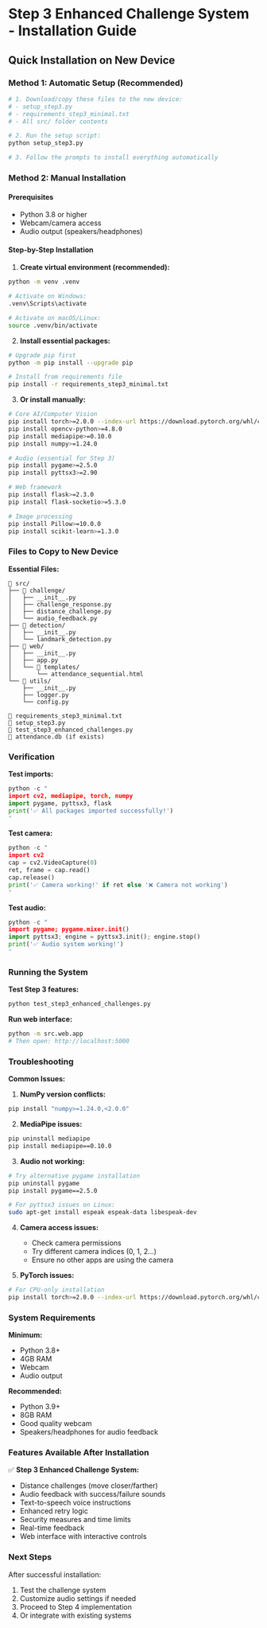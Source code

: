 # Step 3 Enhanced Challenge System - Installation Guide

## Quick Installation on New Device

### Method 1: Automatic Setup (Recommended)

```bash
# 1. Download/copy these files to the new device:
# - setup_step3.py
# - requirements_step3_minimal.txt
# - All src/ folder contents

# 2. Run the setup script:
python setup_step3.py

# 3. Follow the prompts to install everything automatically
```

### Method 2: Manual Installation

#### Prerequisites

- Python 3.8 or higher
- Webcam/camera access
- Audio output (speakers/headphones)

#### Step-by-Step Installation

1. **Create virtual environment (recommended):**

```bash
python -m venv .venv

# Activate on Windows:
.venv\Scripts\activate

# Activate on macOS/Linux:
source .venv/bin/activate
```

2. **Install essential packages:**

```bash
# Upgrade pip first
python -m pip install --upgrade pip

# Install from requirements file
pip install -r requirements_step3_minimal.txt
```

3. **Or install manually:**

```bash
# Core AI/Computer Vision
pip install torch>=2.0.0 --index-url https://download.pytorch.org/whl/cpu
pip install opencv-python>=4.8.0
pip install mediapipe>=0.10.0
pip install numpy>=1.24.0

# Audio (essential for Step 3)
pip install pygame>=2.5.0
pip install pyttsx3>=2.90

# Web framework
pip install flask>=2.3.0
pip install flask-socketio>=5.3.0

# Image processing
pip install Pillow>=10.0.0
pip install scikit-learn>=1.3.0
```

### Files to Copy to New Device

**Essential Files:**

```
📁 src/
├── 📁 challenge/
│   ├── __init__.py
│   ├── challenge_response.py
│   ├── distance_challenge.py
│   └── audio_feedback.py
├── 📁 detection/
│   ├── __init__.py
│   └── landmark_detection.py
├── 📁 web/
│   ├── __init__.py
│   ├── app.py
│   └── 📁 templates/
│       └── attendance_sequential.html
└── 📁 utils/
    ├── __init__.py
    ├── logger.py
    └── config.py

📄 requirements_step3_minimal.txt
📄 setup_step3.py
📄 test_step3_enhanced_challenges.py
📄 attendance.db (if exists)
```

### Verification

**Test imports:**

```python
python -c "
import cv2, mediapipe, torch, numpy
import pygame, pyttsx3, flask
print('✅ All packages imported successfully!')
"
```

**Test camera:**

```python
python -c "
import cv2
cap = cv2.VideoCapture(0)
ret, frame = cap.read()
cap.release()
print('✅ Camera working!' if ret else '❌ Camera not working')
"
```

**Test audio:**

```python
python -c "
import pygame; pygame.mixer.init()
import pyttsx3; engine = pyttsx3.init(); engine.stop()
print('✅ Audio system working!')
"
```

### Running the System

**Test Step 3 features:**

```bash
python test_step3_enhanced_challenges.py
```

**Run web interface:**

```bash
python -m src.web.app
# Then open: http://localhost:5000
```

### Troubleshooting

**Common Issues:**

1. **NumPy version conflicts:**

```bash
pip install "numpy>=1.24.0,<2.0.0"
```

2. **MediaPipe issues:**

```bash
pip uninstall mediapipe
pip install mediapipe==0.10.0
```

3. **Audio not working:**

```bash
# Try alternative pygame installation
pip uninstall pygame
pip install pygame==2.5.0

# For pyttsx3 issues on Linux:
sudo apt-get install espeak espeak-data libespeak-dev
```

4. **Camera access issues:**

   - Check camera permissions
   - Try different camera indices (0, 1, 2...)
   - Ensure no other apps are using the camera

5. **PyTorch issues:**

```bash
# For CPU-only installation
pip install torch>=2.0.0 --index-url https://download.pytorch.org/whl/cpu
```

### System Requirements

**Minimum:**

- Python 3.8+
- 4GB RAM
- Webcam
- Audio output

**Recommended:**

- Python 3.9+
- 8GB RAM
- Good quality webcam
- Speakers/headphones for audio feedback

### Features Available After Installation

✅ **Step 3 Enhanced Challenge System:**

- Distance challenges (move closer/farther)
- Audio feedback with success/failure sounds
- Text-to-speech voice instructions
- Enhanced retry logic
- Security measures and time limits
- Real-time feedback
- Web interface with interactive controls

### Next Steps

After successful installation:

1. Test the challenge system
2. Customize audio settings if needed
3. Proceed to Step 4 implementation
4. Or integrate with existing systems
